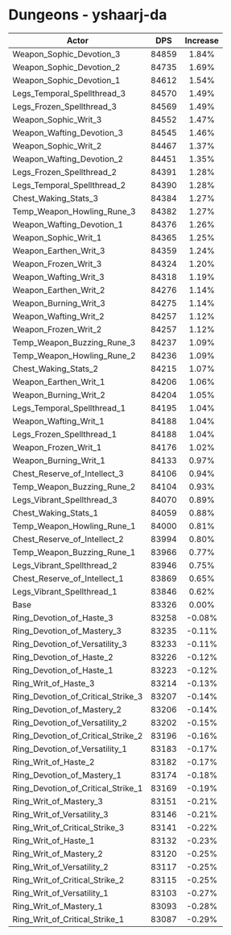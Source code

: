 # Dungeons - yshaarj-da
| Actor | DPS | Increase |
|---|:---:|:---:|
|Weapon_Sophic_Devotion_3|84859|1.84%|
|Weapon_Sophic_Devotion_2|84735|1.69%|
|Weapon_Sophic_Devotion_1|84612|1.54%|
|Legs_Temporal_Spellthread_3|84570|1.49%|
|Legs_Frozen_Spellthread_3|84569|1.49%|
|Weapon_Sophic_Writ_3|84552|1.47%|
|Weapon_Wafting_Devotion_3|84545|1.46%|
|Weapon_Sophic_Writ_2|84467|1.37%|
|Weapon_Wafting_Devotion_2|84451|1.35%|
|Legs_Frozen_Spellthread_2|84391|1.28%|
|Legs_Temporal_Spellthread_2|84390|1.28%|
|Chest_Waking_Stats_3|84384|1.27%|
|Temp_Weapon_Howling_Rune_3|84382|1.27%|
|Weapon_Wafting_Devotion_1|84376|1.26%|
|Weapon_Sophic_Writ_1|84365|1.25%|
|Weapon_Earthen_Writ_3|84359|1.24%|
|Weapon_Frozen_Writ_3|84324|1.20%|
|Weapon_Wafting_Writ_3|84318|1.19%|
|Weapon_Earthen_Writ_2|84276|1.14%|
|Weapon_Burning_Writ_3|84275|1.14%|
|Weapon_Wafting_Writ_2|84257|1.12%|
|Weapon_Frozen_Writ_2|84257|1.12%|
|Temp_Weapon_Buzzing_Rune_3|84237|1.09%|
|Temp_Weapon_Howling_Rune_2|84236|1.09%|
|Chest_Waking_Stats_2|84215|1.07%|
|Weapon_Earthen_Writ_1|84206|1.06%|
|Weapon_Burning_Writ_2|84204|1.05%|
|Legs_Temporal_Spellthread_1|84195|1.04%|
|Weapon_Wafting_Writ_1|84188|1.04%|
|Legs_Frozen_Spellthread_1|84188|1.04%|
|Weapon_Frozen_Writ_1|84176|1.02%|
|Weapon_Burning_Writ_1|84133|0.97%|
|Chest_Reserve_of_Intellect_3|84106|0.94%|
|Temp_Weapon_Buzzing_Rune_2|84104|0.93%|
|Legs_Vibrant_Spellthread_3|84070|0.89%|
|Chest_Waking_Stats_1|84059|0.88%|
|Temp_Weapon_Howling_Rune_1|84000|0.81%|
|Chest_Reserve_of_Intellect_2|83994|0.80%|
|Temp_Weapon_Buzzing_Rune_1|83966|0.77%|
|Legs_Vibrant_Spellthread_2|83946|0.75%|
|Chest_Reserve_of_Intellect_1|83869|0.65%|
|Legs_Vibrant_Spellthread_1|83846|0.62%|
|Base|83326|0.00%|
|Ring_Devotion_of_Haste_3|83258|-0.08%|
|Ring_Devotion_of_Mastery_3|83235|-0.11%|
|Ring_Devotion_of_Versatility_3|83233|-0.11%|
|Ring_Devotion_of_Haste_2|83226|-0.12%|
|Ring_Devotion_of_Haste_1|83223|-0.12%|
|Ring_Writ_of_Haste_3|83214|-0.13%|
|Ring_Devotion_of_Critical_Strike_3|83207|-0.14%|
|Ring_Devotion_of_Mastery_2|83206|-0.14%|
|Ring_Devotion_of_Versatility_2|83202|-0.15%|
|Ring_Devotion_of_Critical_Strike_2|83196|-0.16%|
|Ring_Devotion_of_Versatility_1|83183|-0.17%|
|Ring_Writ_of_Haste_2|83182|-0.17%|
|Ring_Devotion_of_Mastery_1|83174|-0.18%|
|Ring_Devotion_of_Critical_Strike_1|83169|-0.19%|
|Ring_Writ_of_Mastery_3|83151|-0.21%|
|Ring_Writ_of_Versatility_3|83146|-0.21%|
|Ring_Writ_of_Critical_Strike_3|83141|-0.22%|
|Ring_Writ_of_Haste_1|83132|-0.23%|
|Ring_Writ_of_Mastery_2|83120|-0.25%|
|Ring_Writ_of_Versatility_2|83117|-0.25%|
|Ring_Writ_of_Critical_Strike_2|83115|-0.25%|
|Ring_Writ_of_Versatility_1|83103|-0.27%|
|Ring_Writ_of_Mastery_1|83093|-0.28%|
|Ring_Writ_of_Critical_Strike_1|83087|-0.29%|
